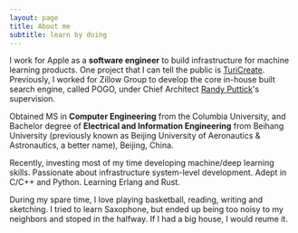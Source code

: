 ```yaml
---
layout: page
title: About me
subtitle: learn by doing
---
```


<span class="fa fa-briefcase about-icon"></span>
I work for Apple as a **software engineer** to build infrastructure for machine learning products. One project that I can tell the public is [TuriCreate](https://github.com/apple/turicreate). Previously, I worked for Zillow Group to develop the core in-house built search engine, called POGO, under Chief Architect [Randy Puttick](https://www.linkedin.com/in/randy-puttick-b00aa0/)'s supervision.

<span class="fa fa-graduation-cap about-icon"></span>
Obtained MS in **Computer Engineering** from the Columbia University, and Bachelor degree of **Electrical and Information Engineering** from Beihang
University (previously known as Beijing University of Aeronautics & Astronautics, a better name), Beijing, China.

<span class="fa fa-code about-icon"></span>
Recently, investing most of my time developing machine/deep learning skills. Passionate about infrastructure system-level development. Adept in C/C++ and Python. Learning Erlang and Rust.

<span class="fa fa-heart about-icon"></span>
During my spare time, I love playing basketball, reading, writing and sketching. I tried to learn Saxophone, but ended up being too noisy to my neighbors and stoped in the halfway. If I had a big house, I would reume it.
